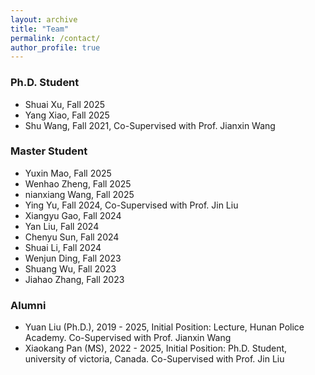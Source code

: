 ```yaml
---
layout: archive
title: "Team"
permalink: /contact/
author_profile: true
---
```

### Ph.D. Student
- Shuai Xu, Fall 2025
- Yang Xiao, Fall 2025
- Shu Wang, Fall 2021, Co-Supervised with Prof. Jianxin Wang

### Master Student
- Yuxin Mao, Fall 2025
- Wenhao Zheng, Fall 2025
- nianxiang Wang, Fall 2025
- Ying Yu, Fall 2024, Co-Supervised with Prof. Jin Liu
- Xiangyu Gao, Fall 2024
- Yan Liu, Fall 2024
- Chenyu Sun, Fall 2024
- Shuai Li, Fall 2024
- Wenjun Ding, Fall 2023
- Shuang Wu, Fall 2023
- Jiahao Zhang, Fall 2023


### Alumni
- Yuan Liu (Ph.D.), 2019 - 2025, Initial Position: Lecture, Hunan Police Academy. Co-Supervised with Prof. Jianxin Wang
- Xiaokang Pan (MS), 2022 - 2025, Initial Position: Ph.D. Student, university of victoria, Canada. Co-Supervised with Prof. Jin Liu
